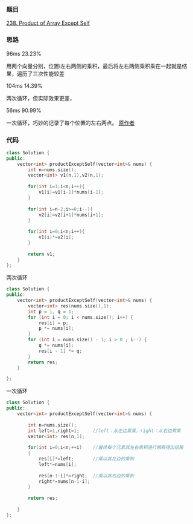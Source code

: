 ### 题目
[238. Product of Array Except Self](https://leetcode-cn.com/problems/product-of-array-except-self/submissions/)
### 思路
96ms 23.23%

用两个向量分别，位置i左右两侧的乘积，最后将左右两侧乘积乘在一起就是结果，遍历了三次性能较差

104ms 14.39% 

两次循环，但实际效果更差，

56ms 90.99%

一次循环，巧妙的记录了每个位置的左右两点。 [原作者](https://leetcode-cn.com/problems/product-of-array-except-self/comments/59944)
### 代码
```c++
class Solution {
public:
    vector<int> productExceptSelf(vector<int>& nums) {
        int n=nums.size();
        vector<int> v1(n,1),v2(n,1);
        
        for(int i=1;i<n;i++){
            v1[i]=v1[i-1]*nums[i-1];
        }
        
        for(int i=n-2;i>=0;i--){
            v2[i]=v2[i+1]*nums[i+1];
        }
        
        for(int i=0;i<n;i++){
            v1[i]*=v2[i];
        }
        
        return v1;
    }
};
```
两次循环
```c++
class Solution {
public:
    vector<int> productExceptSelf(vector<int>& nums) {
        vector<int> res(nums.size(),1);
        int p = 1, q = 1;
        for (int i = 0; i < nums.size(); i++) {
            res[i] = p;
            p *= nums[i];
        }
        for (int i = nums.size() - 1; i > 0 ; i--) {
            q *= nums[i];
            res[i - 1] *= q;
        }
        return res;
    }

};
```
一次循环
```c++
class Solution {
public:
    vector<int> productExceptSelf(vector<int>& nums) {
        
        int n=nums.size();
        int left=1,right=1;     //left：从左边累乘，right：从右边累乘
        vector<int> res(n,1);
        
        for(int i=0;i<n;++i)    //最终每个元素其左右乘积进行相乘得出结果
        {
            res[i]*=left;       //乘以其左边的乘积
            left*=nums[i];
            
            res[n-1-i]*=right;  //乘以其右边的乘积
            right*=nums[n-1-i];
        }
        
        return res;
        
    }
};
```
